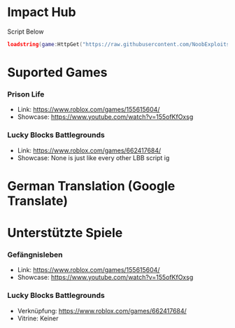 # Impact Hub
Script Below
```lua
loadstring(game:HttpGet("https://raw.githubusercontent.com/NoobExploits/Scripts-ROBLOX/main/MainScript.lua"))();
```

# Suported Games
### Prison Life
- Link: https://www.roblox.com/games/155615604/
- Showcase: https://www.youtube.com/watch?v=155ofKfOxsg

### Lucky Blocks Battlegrounds
- Link: https://www.roblox.com/games/662417684/
- Showcase: None is just like every other LBB script ig

# German Translation (Google Translate)

# Unterstützte Spiele
### Gefängnisleben
- Link: https://www.roblox.com/games/155615604/
- Showcase: https://www.youtube.com/watch?v=155ofKfOxsg

### Lucky Blocks Battlegrounds
- Verknüpfung: https://www.roblox.com/games/662417684/
- Vitrine: Keiner
